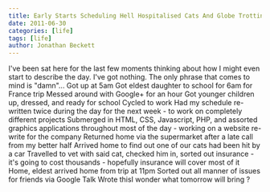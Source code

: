```yaml
---
title: Early Starts Scheduling Hell Hospitalised Cats And Globe Trottingchildren
date: 2011-06-30
categories: [life]
tags: [life]
author: Jonathan Beckett
---
```


I've been sat here for the last few moments thinking about how I might even start to describe the day. I've got nothing. The only phrase that comes to mind is "damn"... Got up at 5am Got eldest daughter to school for 6am for France trip Messed around with Google+ for an hour Got younger children up, dressed, and ready for school Cycled to work Had my schedule re-written twice during the day for the next week - to work on completely different projects Submerged in HTML, CSS, Javascript, PHP, and assorted graphics applications throughout most of the day - working on a website re-write for the company Returned home via the supermarket after a late call from my better half Arrived home to find out one of our cats had been hit by a car Travelled to vet with said cat, checked him in, sorted out insurance - it's going to cost thousands - hopefully insurance will cover most of it Home, eldest arrived home from trip at 11pm Sorted out all manner of issues for friends via Google Talk Wrote thisI wonder what tomorrow will bring ?